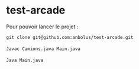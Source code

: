 # test-arcade

Pour pouvoir lancer le projet :

```git clone git@github.com:anbolus/test-arcade.git``` <br>
<br>
```Javac Camions.java Main.java``` <br>
<br>
```Java Main.java```
